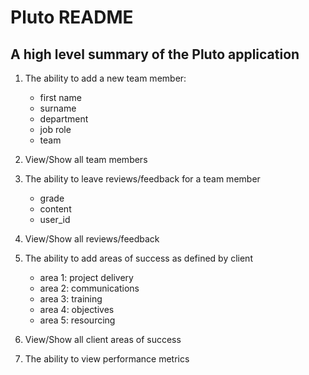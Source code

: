 # Pluto README

## A high level summary of the Pluto application

1. The ability to add a new team member:
    - first name
    - surname
    - department
    - job role
    - team

2. View/Show all team members

3. The ability to leave reviews/feedback for a team member
    - grade
    - content
    - user_id

4. View/Show all reviews/feedback

5. The ability to add areas of success as defined by client
    - area 1: project delivery
    - area 2: communications
    - area 3: training
    - area 4: objectives
    - area 5: resourcing

6. View/Show all client areas of success

7. The ability to view performance metrics
